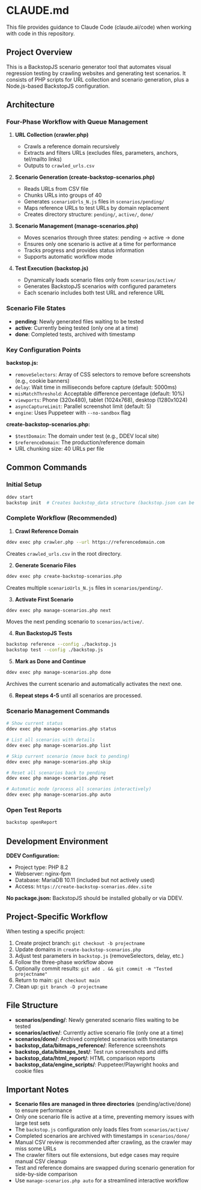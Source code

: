 # CLAUDE.md

This file provides guidance to Claude Code (claude.ai/code) when working with code in this repository.

## Project Overview

This is a BackstopJS scenario generator tool that automates visual regression testing by crawling websites and generating test scenarios. It consists of PHP scripts for URL collection and scenario generation, plus a Node.js-based BackstopJS configuration.

## Architecture

### Four-Phase Workflow with Queue Management

1. **URL Collection (crawler.php)**
   - Crawls a reference domain recursively
   - Extracts and filters URLs (excludes files, parameters, anchors, tel/mailto links)
   - Outputs to `crawled_urls.csv`

2. **Scenario Generation (create-backstop-scenarios.php)**
   - Reads URLs from CSV file
   - Chunks URLs into groups of 40
   - Generates `scenarioUrls_N.js` files in `scenarios/pending/`
   - Maps reference URLs to test URLs by domain replacement
   - Creates directory structure: `pending/`, `active/`, `done/`

3. **Scenario Management (manage-scenarios.php)**
   - Moves scenarios through three states: pending → active → done
   - Ensures only one scenario is active at a time for performance
   - Tracks progress and provides status information
   - Supports automatic workflow mode

4. **Test Execution (backstop.js)**
   - Dynamically loads scenario files only from `scenarios/active/`
   - Generates BackstopJS scenarios with configured parameters
   - Each scenario includes both test URL and reference URL

### Scenario File States

- **pending**: Newly generated files waiting to be tested
- **active**: Currently being tested (only one at a time)
- **done**: Completed tests, archived with timestamp

### Key Configuration Points

**backstop.js:**
- `removeSelectors`: Array of CSS selectors to remove before screenshots (e.g., cookie banners)
- `delay`: Wait time in milliseconds before capture (default: 5000ms)
- `misMatchThreshold`: Acceptable difference percentage (default: 10%)
- `viewports`: Phone (320x480), tablet (1024x768), desktop (1280x1024)
- `asyncCaptureLimit`: Parallel screenshot limit (default: 5)
- `engine`: Uses Puppeteer with `--no-sandbox` flag

**create-backstop-scenarios.php:**
- `$testDomain`: The domain under test (e.g., DDEV local site)
- `$referenceDomain`: The production/reference domain
- URL chunking size: 40 URLs per file

## Common Commands

### Initial Setup
```bash
ddev start
backstop init  # Creates backstop_data structure (backstop.json can be deleted)
```

### Complete Workflow (Recommended)

1. **Crawl Reference Domain**
```bash
ddev exec php crawler.php --url https://referencedomain.com
```
Creates `crawled_urls.csv` in the root directory.

2. **Generate Scenario Files**
```bash
ddev exec php create-backstop-scenarios.php
```
Creates multiple `scenarioUrls_N.js` files in `scenarios/pending/`.

3. **Activate First Scenario**
```bash
ddev exec php manage-scenarios.php next
```
Moves the next pending scenario to `scenarios/active/`.

4. **Run BackstopJS Tests**
```bash
backstop reference --config ./backstop.js
backstop test --config ./backstop.js
```

5. **Mark as Done and Continue**
```bash
ddev exec php manage-scenarios.php done
```
Archives the current scenario and automatically activates the next one.

6. **Repeat steps 4-5** until all scenarios are processed.

### Scenario Management Commands

```bash
# Show current status
ddev exec php manage-scenarios.php status

# List all scenarios with details
ddev exec php manage-scenarios.php list

# Skip current scenario (move back to pending)
ddev exec php manage-scenarios.php skip

# Reset all scenarios back to pending
ddev exec php manage-scenarios.php reset

# Automatic mode (process all scenarios interactively)
ddev exec php manage-scenarios.php auto
```

### Open Test Reports
```bash
backstop openReport
```

## Development Environment

**DDEV Configuration:**
- Project type: PHP 8.2
- Webserver: nginx-fpm
- Database: MariaDB 10.11 (included but not actively used)
- Access: `https://create-backstop-scenarios.ddev.site`

**No package.json:** BackstopJS should be installed globally or via DDEV.

## Project-Specific Workflow

When testing a specific project:
1. Create project branch: `git checkout -b projectname`
2. Update domains in `create-backstop-scenarios.php`
3. Adjust test parameters in `backstop.js` (removeSelectors, delay, etc.)
4. Follow the three-phase workflow above
5. Optionally commit results: `git add . && git commit -m "Tested projectname"`
6. Return to main: `git checkout main`
7. Clean up: `git branch -D projectname`

## File Structure

- **scenarios/pending/**: Newly generated scenario files waiting to be tested
- **scenarios/active/**: Currently active scenario file (only one at a time)
- **scenarios/done/**: Archived completed scenarios with timestamps
- **backstop_data/bitmaps_reference/**: Reference screenshots
- **backstop_data/bitmaps_test/**: Test run screenshots and diffs
- **backstop_data/html_report/**: HTML comparison reports
- **backstop_data/engine_scripts/**: Puppeteer/Playwright hooks and cookie files

## Important Notes

- **Scenario files are managed in three directories** (pending/active/done) to ensure performance
- Only one scenario file is active at a time, preventing memory issues with large test sets
- The `backstop.js` configuration only loads files from `scenarios/active/`
- Completed scenarios are archived with timestamps in `scenarios/done/`
- Manual CSV review is recommended after crawling, as the crawler may miss some URLs
- The crawler filters out file extensions, but edge cases may require manual CSV cleanup
- Test and reference domains are swapped during scenario generation for side-by-side comparison
- Use `manage-scenarios.php auto` for a streamlined interactive workflow